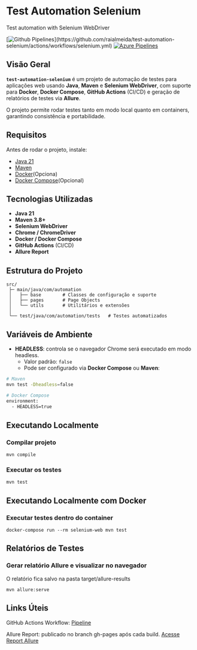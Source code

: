 # Test Automation Selenium
Test automation with Selenium WebDriver

[![Github Pipelines](https://github.com/raialmeida/test-automation-selenium/actions/workflows/selenium.yml/badge.svg?)](https://github.com/raialmeida/test-automation-selenium/actions/workflows/selenium.yml)
[![Azure Pipelines](https://dev.azure.com/COREQA/Automation/_apis/build/status%2Fraialmeida.test-automation-selenium?branchName=master)](https://dev.azure.com/COREQA/Automation/_build/latest?definitionId=6&branchName=master)

## Visão Geral
**`test-automation-selenium`** é um projeto de automação de testes para aplicações web usando **Java**, **Maven** e **Selenium WebDriver**, com suporte para **Docker**, **Docker Compose**, **GitHub Actions** (CI/CD) e geração de relatórios de testes via **Allure**.  

O projeto permite rodar testes tanto em modo local quanto em containers, garantindo consistência e portabilidade.

## Requisitos

Antes de rodar o projeto, instale:

- [Java 21](https://www.oracle.com/br/java/technologies/downloads/)
- [Maven](https://maven.apache.org/download.cgi)
- [Docker](https://docs.docker.com/get-docker/)(Opciona)
- [Docker Compose](https://docs.docker.com/compose/)(Opcional)

## Tecnologias Utilizadas
- **Java 21**
- **Maven 3.8+**
- **Selenium WebDriver**
- **Chrome / ChromeDriver**
- **Docker / Docker Compose**
- **GitHub Actions** (CI/CD)
- **Allure Report**


## Estrutura do Projeto

````
src/
 ├─ main/java/com/automation
 │   ├── base        # Classes de configuração e suporte
 │   ├── pages       # Page Objects
 │   └── utils       # Utilitários e extensões
 │
 └── test/java/com/automation/tests   # Testes automatizados
````

## Variáveis de Ambiente
- **HEADLESS**: controla se o navegador Chrome será executado em modo headless.  
  - Valor padrão: `false`  
  - Pode ser configurado via **Docker Compose** ou **Maven**:
```bash
# Maven
mvn test -Dheadless=false

# Docker Compose
environment:
  - HEADLESS=true

```

## Executando Localmente

### Compilar projeto

````
mvn compile
````

### Executar os testes
````
mvn test
````

## Executando Localmente com Docker

### Executar testes dentro do container
````
docker-compose run --rm selenium-web mvn test
````

## Relatórios de Testes

### Gerar relatório Allure e visualizar no navegador

O relatório fica salvo na pasta
target/allure-results

````
mvn allure:serve
````

## Links Úteis

GitHub Actions Workflow: [Pipeline](https://github.com/raialmeida/test-automation-selenium/actions)

Allure Report: publicado no branch gh-pages após cada build. [Acesse Report Allure](https://raialmeida.github.io/test-automation-selenium/)
